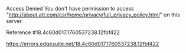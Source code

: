 Access Denied
You don't have permission to access "http://about.att.com/csr/home/privacy/full_privacy_policy.html" on this server.

Reference #18.4c60d017.1760537238.12fbf422

https://errors.edgesuite.net/18.4c60d017.1760537238.12fbf422